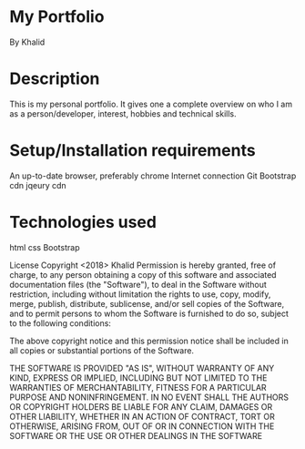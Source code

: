 # My Portfolio
By Khalid
# Description
This is my personal portfolio. It gives one a complete overview on who I am as a person/developer, interest, hobbies and technical skills.
# Setup/Installation requirements
An up-to-date browser, preferably chrome
Internet connection
Git
Bootstrap cdn
jqeury cdn

# Technologies used
html
css
Bootstrap


License
Copyright <2018> Khalid
Permission is hereby granted, free of charge, to any person obtaining a copy of this software and associated documentation files (the "Software"), to deal in the Software without restriction, including without limitation the rights to use, copy, modify, merge, publish, distribute, sublicense, and/or sell copies of the Software, and to permit persons to whom the Software is furnished to do so, subject to the following conditions:

The above copyright notice and this permission notice shall be included in all copies or substantial portions of the Software.

THE SOFTWARE IS PROVIDED "AS IS", WITHOUT WARRANTY OF ANY KIND, EXPRESS OR IMPLIED, INCLUDING BUT NOT LIMITED TO THE WARRANTIES OF MERCHANTABILITY, FITNESS FOR A PARTICULAR PURPOSE AND NONINFRINGEMENT. IN NO EVENT SHALL THE AUTHORS OR COPYRIGHT HOLDERS BE LIABLE FOR ANY CLAIM, DAMAGES OR OTHER LIABILITY, WHETHER IN AN ACTION OF CONTRACT, TORT OR OTHERWISE, ARISING FROM, OUT OF OR IN CONNECTION WITH THE SOFTWARE OR THE USE OR OTHER DEALINGS IN THE SOFTWARE
